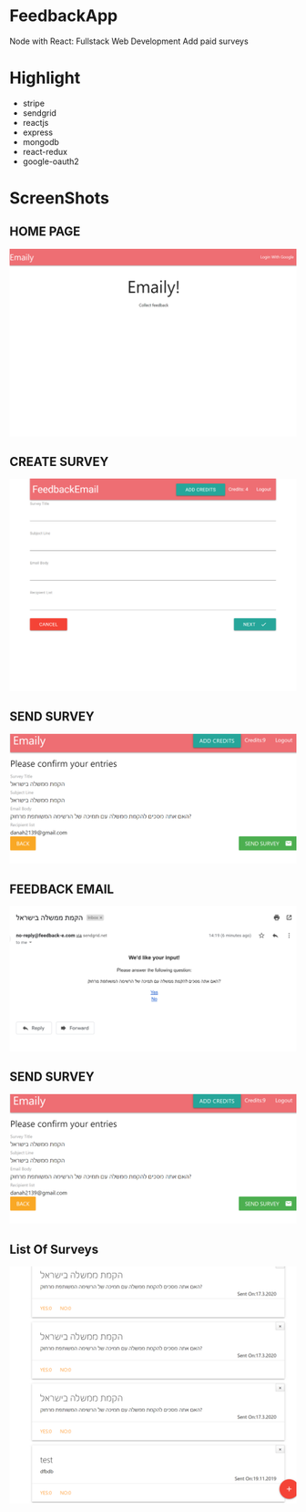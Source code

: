 # FeedbackApp
Node with React: Fullstack Web Development 
Add paid surveys 


# Highlight

<ul>
    <li>
    stripe
    </li>
    <li>
    sendgrid
    </li>
    <li>
    reactjs
    </li>
    <li>
    express
    </li>
    <li>
    mongodb
    </li>
    <li>
    react-redux
    </li>
    <li>
    google-oauth2
    </li>
</ul>

# ScreenShots

<h2> HOME PAGE </h2>

![HomePage](https://github.com/danah2139/FeedbackApp/blob/master/config/%E2%80%8Fscreenshots/homePage.png "HomePage")

<h2> CREATE SURVEY </h2>

![Create Survey](https://github.com/danah2139/FeedbackApp/blob/master/config/%E2%80%8Fscreenshots/createSurvey.png "createSurvey")

<h2> SEND SURVEY </h2>

![Send Survey](https://github.com/danah2139/FeedbackApp/blob/master/config/%E2%80%8Fscreenshots/sendSurvey.png "sendSurvey")

<h2> FEEDBACK EMAIL</h2>

![Feedback Email](https://github.com/danah2139/FeedbackApp/blob/master/config/%E2%80%8Fscreenshots/feedbackEmail.png "Feedback")

<h2> SEND SURVEY </h2>

![Send Survey](https://github.com/danah2139/FeedbackApp/blob/master/config/%E2%80%8Fscreenshots/sendSurvey.png "sendSurvey")

<h2> List Of Surveys </h2>

![List Surveys](https://github.com/danah2139/FeedbackApp/blob/master/config/%E2%80%8Fscreenshots/listOfSurvey.png "listSurvey")



